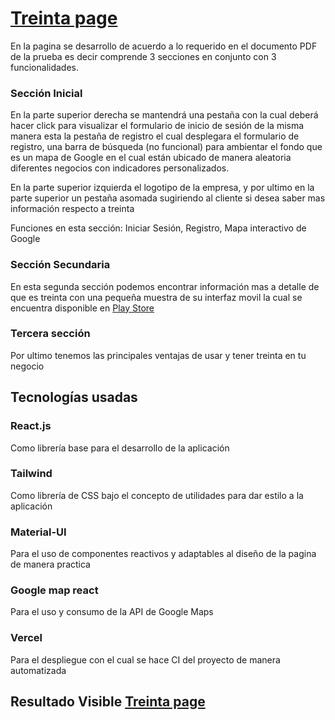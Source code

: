 
# [Treinta page](https://treinta.3fe3le.co)

En la pagina se desarrollo de acuerdo a lo requerido en el documento PDF de la prueba es decir comprende 3 secciones en conjunto con 3 funcionalidades.

### Sección Inicial  
En la parte superior derecha se mantendrá una pestaña con la cual deberá hacer click para visualizar el formulario de inicio de sesión de la misma manera esta la pestaña de registro el cual desplegara el formulario de registro, una barra de búsqueda (no funcional) para ambientar el fondo que es un mapa de Google en el cual están ubicado de manera aleatoria diferentes negocios con indicadores personalizados.

En la parte superior izquierda el logotipo de la empresa, y por ultimo en la parte superior un pestaña asomada sugiriendo al cliente si desea saber mas información respecto a treinta 

Funciones en esta sección: Iniciar Sesión, Registro, Mapa interactivo de Google

### Sección Secundaria

En esta segunda sección podemos encontrar información mas a detalle de que es treinta con una pequeña muestra de su interfaz movil la cual se encuentra disponible en [Play Store](https://play.google.com/store/apps/details?id=com.treintaapp) 

### Tercera sección

Por ultimo tenemos las principales ventajas de usar y tener treinta en tu negocio 


## Tecnologías usadas

### React.js
Como librería base para el desarrollo de la aplicación

### Tailwind
Como librería de CSS bajo el concepto de utilidades para dar estilo a la aplicación

### Material-UI 
Para el uso de componentes reactivos y adaptables al diseño de la pagina de manera practica

### Google map react
Para el uso y consumo de la API de Google Maps

### Vercel
Para el despliegue con el cual se hace CI del proyecto de manera automatizada

## Resultado Visible [Treinta page](https://treinta.3fe3le.co)
